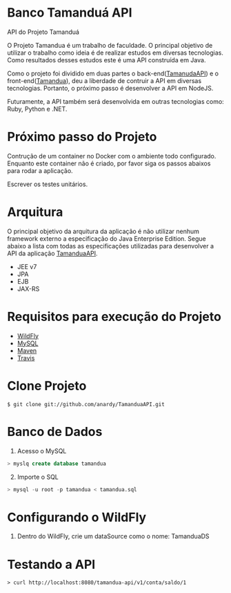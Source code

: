 # Banco Tamanduá API

API do Projeto Tamanduá

O Projeto Tamandua é um trabalho de faculdade. O principal objetivo de utilizar o trabalho como ideia é de realizar estudos em diversas tecnologias. Como resultados desses estudos este é uma API construída em Java.

Como o projeto foi dividido em duas partes o back-end([TamanudaAPI](https://github.com/anardy/TamanduaAPI)) e o front-end([Tamandua](https://github.com/anardy/Tamandua)), deu a liberdade de contruir a API em diversas tecnologias. Portanto, o próximo passo é desenvolver a API em NodeJS.

Futuramente, a API também será desenvolvida em outras tecnologias como: Ruby, Python e .NET.

# Próximo passo do Projeto

Contrução de um container no Docker com o ambiente todo configurado. Enquanto este container não é criado, por favor siga os passos abaixos para rodar a aplicação.

Escrever os testes unitários.

# Arquitura

O principal objetivo da arquitura da aplicação é não utilizar nenhum framework externo a especificação do Java Enterprise Edition. Segue abaixo a lista com todas as especificações utilizadas para desenvolver a API da aplicação [TamanduaAPI]().

* JEE v7
* JPA
* EJB
* JAX-RS

# Requisitos para execução do Projeto

* [WildFly](http://wildfly.org/)
* [MySQL](http://www.mysql.com/-mysql)
* [Maven](https://maven.apache.org/)
* [Travis](https://travis-ci.org)

# Clone Projeto

```
$ git clone git://github.com/anardy/TamanduaAPI.git
```

# Banco de Dados

1. Acesso o MySQL

```sql
> myslq create database tamandua
```

2. Importe o SQL

```sql
> mysql -u root -p tamandua < tamandua.sql
```

# Configurando o WildFly

1. Dentro do WildFly, crie um dataSource como o nome: TamanduaDS 

# Testando a API

```
> curl http://localhost:8080/tamandua-api/v1/conta/saldo/1
``` 